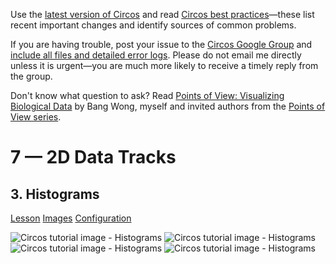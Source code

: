 Use the [latest version of Circos](/software/download/circos/) and read
[Circos best
practices](/documentation/tutorials/reference/best_practices/)—these list
recent important changes and identify sources of common problems.

If you are having trouble, post your issue to the [Circos Google
Group](https://groups.google.com/group/circos-data-visualization) and [include
all files and detailed error logs](/support/support/). Please do not email me
directly unless it is urgent—you are much more likely to receive a timely
reply from the group.

Don't know what question to ask? Read [Points of View: Visualizing Biological
Data](https://www.nature.com/nmeth/journal/v9/n12/full/nmeth.2258.html) by
Bang Wong, myself and invited authors from the [Points of View
series](https://mk.bcgsc.ca/pointsofview).

# 7 — 2D Data Tracks

## 3\. Histograms

[Lesson](/documentation/tutorials/2d_tracks/histograms/lesson)
[Images](/documentation/tutorials/2d_tracks/histograms/images)
[Configuration](/documentation/tutorials/2d_tracks/histograms/configuration)

![Circos tutorial image -
Histograms](/documentation/tutorials/2d_tracks/histograms/img/01.png) ![Circos
tutorial image -
Histograms](/documentation/tutorials/2d_tracks/histograms/img/03.png) ![Circos
tutorial image -
Histograms](/documentation/tutorials/2d_tracks/histograms/img/04.png) ![Circos
tutorial image -
Histograms](/documentation/tutorials/2d_tracks/histograms/img/05.png)

